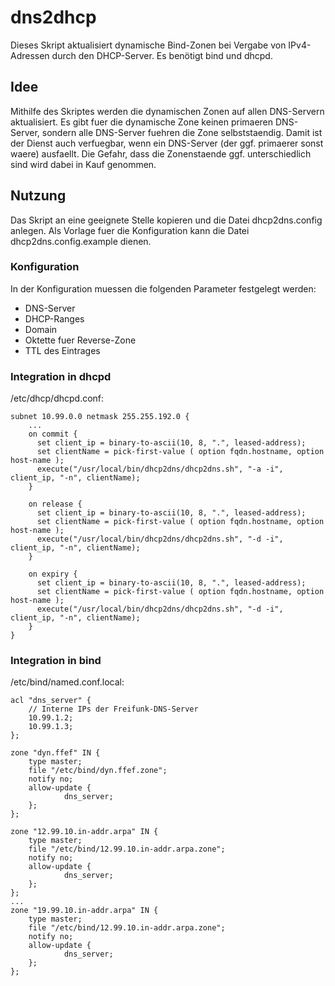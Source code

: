 # dns2dhcp

Dieses Skript aktualisiert dynamische Bind-Zonen bei Vergabe von IPv4-Adressen durch den DHCP-Server. Es benötigt bind und dhcpd.

## Idee

Mithilfe des Skriptes werden die dynamischen Zonen auf allen DNS-Servern aktualisiert. Es gibt fuer die dynamische Zone keinen primaeren DNS-Server, sondern alle DNS-Server fuehren die Zone selbststaendig. Damit ist der Dienst auch verfuegbar, wenn ein DNS-Server (der ggf. primaerer sonst waere) ausfaellt. Die Gefahr, dass die Zonenstaende ggf. unterschiedlich sind wird dabei in Kauf genommen.

## Nutzung

Das Skript an eine geeignete Stelle kopieren und die Datei dhcp2dns.config anlegen.
Als Vorlage fuer die Konfiguration kann die Datei dhcp2dns.config.example dienen.

### Konfiguration

In der Konfiguration muessen die folgenden Parameter festgelegt werden:

* DNS-Server
* DHCP-Ranges
* Domain
* Oktette fuer Reverse-Zone
* TTL des Eintrages

### Integration in dhcpd

/etc/dhcp/dhcpd.conf:

    subnet 10.99.0.0 netmask 255.255.192.0 {
        ...
        on commit {
          set client_ip = binary-to-ascii(10, 8, ".", leased-address);
          set clientName = pick-first-value ( option fqdn.hostname, option host-name );
          execute("/usr/local/bin/dhcp2dns/dhcp2dns.sh", "-a -i", client_ip, "-n", clientName);
        }

        on release {
          set client_ip = binary-to-ascii(10, 8, ".", leased-address);
          set clientName = pick-first-value ( option fqdn.hostname, option host-name );
          execute("/usr/local/bin/dhcp2dns/dhcp2dns.sh", "-d -i", client_ip, "-n", clientName);
        }

        on expiry {
          set client_ip = binary-to-ascii(10, 8, ".", leased-address);
          set clientName = pick-first-value ( option fqdn.hostname, option host-name );
          execute("/usr/local/bin/dhcp2dns/dhcp2dns.sh", "-d -i", client_ip, "-n", clientName);
        }
    }

### Integration in bind

/etc/bind/named.conf.local:

    acl "dns_server" {
        // Interne IPs der Freifunk-DNS-Server
        10.99.1.2;
        10.99.1.3;
    };

    zone "dyn.ffef" IN {
        type master;
        file "/etc/bind/dyn.ffef.zone";
        notify no;
        allow-update {
                dns_server;
        };
    };

    zone "12.99.10.in-addr.arpa" IN {
        type master;
        file "/etc/bind/12.99.10.in-addr.arpa.zone";
        notify no;
        allow-update {
                dns_server;
        };
    };
    ...
    zone "19.99.10.in-addr.arpa" IN {
        type master;
        file "/etc/bind/12.99.10.in-addr.arpa.zone";
        notify no;
        allow-update {
                dns_server;
        };
    };
